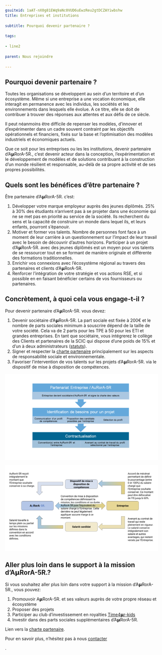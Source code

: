 ```yaml
---
gsuiteid: 1aAT-nX0g81EWq9aNc0VUD6uEwzReu2gtDCZAYiwbshw
title: Entreprises et institutions

subtitle: Pourquoi devenir partenaire ?

tags:

- line2

parent: Nous rejoindre

---
```


Pourquoi devenir partenaire ?
-----------------------------

Toutes les organisations se développent au sein d’un territoire et d’un écosystème. Même si une entreprise a une vocation économique, elle interagit en permanence avec les individus, les sociétés et les environnements dans lesquels elle évolue. A ce titre, elle se doit de contribuer à trouver des réponses aux attentes et aux défis de ce siècle.

Il peut néanmoins être difficile de repenser les modèles, d’innover et d’expérimenter dans un cadre souvent contraint par les objectifs opérationnels et financiers, fixés sur la base et l’optimisation des modèles industriels et économiques actuels.

Que ce soit pour les entreprises ou les les institutions, devenir partenaire d’A𝝻RorA-5R., c’est devenir acteur dans la conception, l’expérimentation et le développement de modèles et de solutions contribuant à la construction d’un monde résilient et responsable, au-delà de sa propre activité et de ses propres possibilités.

Quels sont les bénéfices d’être partenaire ?
--------------------------------------------

Être partenaire d’A𝝻RorA-5R. c’est:


1. Développer votre marque employeur auprès des jeunes diplômés. 25% à 30% des étudiants n’arrivent pas à se projeter dans une économie qui ne se met pas en priorité au service de la société. Ils recherchent du sens et la capacité de construire un monde dans lequel ils, et leurs enfants, pourront s’épanouir. 
2. Motiver et former vos talents. Nombre de personnes font face à un moment de leur carrière à un questionnement sur l’impact de leur travail avec le besoin de découvrir d’autres horizons. Participer à un projet d’A𝝻RorA-5R. avec des jeunes diplômés est un moyen pour vos talents de se ressourcer tout en se formant de manière originale et différente des formations traditionnelles.
3. Enrichir vos connexions avec l’écosystème régional au travers des partenaires et clients d’A𝝻RorA-5R.
4. Renforcer l’intégration de votre stratégie et vos actions RSE, et si possible en en faisant bénéficier certains de vos fournisseurs ou partenaires.

Concrètement, à quoi cela vous engage-t-il ?
--------------------------------------------

Pour devenir partenaire d’A𝝻RorA-5R. vous devez:


1. Devenir sociétaire d’A𝝻RorA-5R. La part sociale est fixée à 200€ et le nombre de parts sociales minimum à souscrire dépend de la taille de votre société. Cela va de 2 parts pour les TPE à 50 pour les ETI et grandes entreprises. En tant que sociétaire, vous intégrerez le collège des Clients et partenaires de la SCIC qui dispose d’une poids de 15% et d’un à deux administrateurs ([statuts](https://www.google.com/url?q=https://aurora-5r.fr/statuts&sa=D&source=editors&ust=1620647489830000&usg=AOvVaw2IdDOm7oX6d2HBF9BYKUef)).
2. Signer et respecter la [charte partenaire](https://www.google.com/url?q=https://docs.google.com/document/d/e/2PACX-1vQwWUyI4X3eBLNEjgw5Xx-aHhT-uKhR94-Y5OSm9vX_atUSF9lhLXGendhROUV0JnPCvv_dhnt1WgMa/pub&sa=D&source=editors&ust=1620647489831000&usg=AOvVaw1za95lRQgTUB5Og3TPwRlo) principalement sur les aspects de responsabilité sociale et environnementale.
3. Favoriser l’intervention de vos talents sur les projets d’A𝝻RorA-5R. via le dispositif de mise à disposition de compétences.

![](images/image2.png)

![](images/image1.png)

Aller plus loin dans le support à la mission d’A𝝻RorA-5R.?
----------------------------------------------------------

Si vous souhaitez aller plus loin dans votre support à la mission d’A𝝻RorA-5R., vous pouvez:


1. Promouvoir A𝝻RorA-5R. et ses valeurs auprès de votre propre réseau et écosystème
2. Proposer des projets
3. Participer au club d’investissement en royalties [Time4𝝻r-kids](https://aurora-5r.fr/pages/time4ur-kids)
4. Investir dans des parts sociales supplémentaires d’A𝝻RorA-5R.

Lien vers la [charte partenaire](https://www.google.com/url?q=https://docs.google.com/document/d/e/2PACX-1vQwWUyI4X3eBLNEjgw5Xx-aHhT-uKhR94-Y5OSm9vX_atUSF9lhLXGendhROUV0JnPCvv_dhnt1WgMa/pub&sa=D&source=editors&ust=1620647489833000&usg=AOvVaw2N6yj_jg1F_Alhskzp348E).

Pour en savoir plus, n’hésitez pas à nous [contacter](https://aurora-5r.fr/pages/Contact)

.

